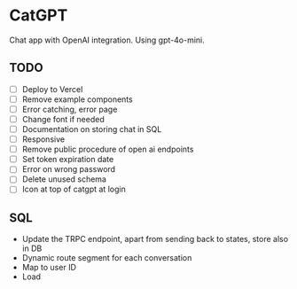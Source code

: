 # CatGPT

Chat app with OpenAI integration. Using gpt-4o-mini.

## TODO

- [ ] Deploy to Vercel
- [ ] Remove example components
- [ ] Error catching, error page
- [ ] Change font if needed
- [ ] Documentation on storing chat in SQL
- [ ] Responsive
- [ ] Remove public procedure of open ai endpoints
- [ ] Set token expiration date
- [ ] Error on wrong password
- [ ] Delete unused schema
- [ ] Icon at top of catgpt at login

## SQL

- Update the TRPC endpoint, apart from sending back to states, store also in DB
- Dynamic route segment for each conversation
- Map to user ID
- Load
